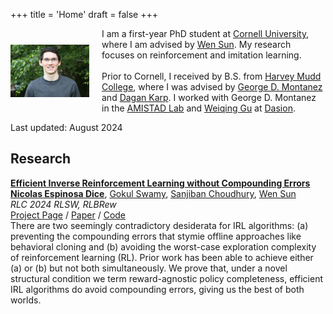 +++
title = 'Home'
draft = false
+++

<div style="display: flex; align-items: center;">
    <img src="/images/nico.jpg" alt="Nicolas Espinosa Dice" style="width: 25%; margin-right: 20px;">
    <div>
        I am a first-year PhD student at <a href="https://cis.cornell.edu/">Cornell University</a>, where I am advised by <a href="https://wensun.github.io/">Wen Sun</a>. My research focuses on reinforcement and imitation learning.  
        <br>
        <br>
        Prior to Cornell, I received by B.S. from <a href="https://www.hmc.edu/">Harvey Mudd College</a>, where I was advised by <a href="https://www.cs.hmc.edu/~montanez/">George D. Montanez</a> and <a href="https://www.math.hmc.edu/~dk/">Dagan Karp</a>.  I worked with George D. Montanez in the <a href="https://www.cs.hmc.edu/~montanez/amistad.html">AMISTAD Lab</a> and <a href="https://math.hmc.edu/gu/">Weiqing Gu</a> at <a href="https://data-to-decision.com/">Dasion</a>.
    </div>
</div>

Last updated: August 2024
<!-- I have been fortunate to work with the following great collaborators: Kiante Brantley, Yiding Chen, Gokul Swamy, Owen Oertell, Yiyi Zhang, Sanjiban Choudhury.  -->

## <span id="research">Research</span>

[**Efficient Inverse Reinforcement Learning without Compounding Errors**](https://nico-espinosadice.github.io/efficient-IRL/)  
    [**Nicolas Espinosa Dice**](https://nico-espinosadice.github.io/),
    [Gokul Swamy](https://gokul.dev/),
    [Sanjiban Choudhury](https://www.sanjibanchoudhury.com/),
    [Wen Sun](https://wensun.github.io/)  
    *RLC 2024 RLSW, RLBRew*  
    [Project Page](https://nico-espinosadice.github.io/efficient-IRL/) /
    [Paper](https://nico-espinosadice.github.io/efficient-IRL/static/efficient-irl.pdf) /
    [Code](https://github.com/nico-espinosadice/garage-fork/tree/main)  
    There are two seemingly contradictory desiderata for IRL algorithms: (a) preventing the compounding errors that stymie offline approaches like behavioral cloning and (b) avoiding the worst-case exploration complexity of reinforcement learning (RL). Prior work has been able to achieve either (a) or (b) but not both simultaneously. We prove that, under a novel structural condition we term reward-agnostic policy completeness, efficient IRL algorithms do avoid compounding errors, giving us the best of both worlds.

